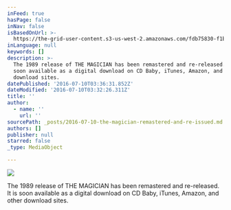 ```yaml
---
inFeed: true
hasPage: false
inNav: false
isBasedOnUrl: >-
  https://the-grid-user-content.s3-us-west-2.amazonaws.com/fdb75830-f1b5-4ba9-bc54-076ea979eed6.jpg
inLanguage: null
keywords: []
description: >-
  The 1989 release of THE MAGICIAN has been remastered and re-released. It is
  soon available as a digital download on CD Baby, iTunes, Amazon, and other
  download sites.
datePublished: '2016-07-10T03:36:31.852Z'
dateModified: '2016-07-10T03:32:26.311Z'
title: ''
author:
  - name: ''
    url: ''
sourcePath: _posts/2016-07-10-the-magician-remastered-and-re-issued.md
authors: []
publisher: null
starred: false
_type: MediaObject

---
```

![](https://the-grid-user-content.s3-us-west-2.amazonaws.com/574a43f2-cfb1-4200-9eca-b7763bb71d9c.jpg)

The 1989 release of THE MAGICIAN has been remastered and re-released. It is soon available as a digital download on CD Baby, iTunes, Amazon, and other download sites.